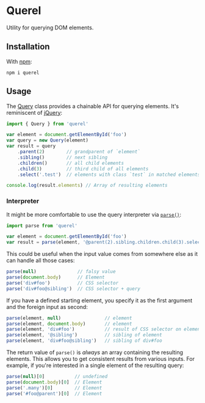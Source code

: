 # Querel

Utility for querying DOM elements.

## Installation

With [npm](http://npmjs.com/package/querel):

```
npm i querel
```

## Usage

The [Query](src/query.ts) class provides a chainable API for querying elements. It's reminiscent of [jQuery](https://api.jquery.com/):

```js
import { Query } from 'querel'

var element = document.getElementById('foo')
var query = new Query(element)
var result = query
	.parent(2)        // grandparent of `element`
	.sibling()        // next sibling
	.children()       // all child elements
	.child(3)         // third child of all elements
	.select('.test')  // elements with class `test` in matched elements

console.log(result.elements) // Array of resulting elements
```

### Interpreter

It might be more comfortable to use the query interpreter via [`parse()`](src/interpreter.ts):

```js
import parse from 'querel'

var element = document.getElementById('foo')
var result = parse(element, '@parent(2).sibling.children.child(3).select(.test)')
```

This could be useful when the input value comes from somewhere else as it can handle all those cases:

```js
parse(null)               // falsy value
parse(document.body)      // Element
parse('div#foo')          // CSS selector
parse('div#foo@sibling')  // CSS selector + query
```

If you have a defined starting element, you specify it as the first argument and the foreign input as second:

```js
parse(element, null)                // element
parse(element, document.body)       // element
parse(element, 'div#foo')           // result of CSS selector on element
parse(element, '@sibling')          // sibling of element
parse(element, 'div#foo@sibling')   // sibling of div#foo
```

The return value of `parse()` is _always_ an array containing the resulting elements. This allows you to get consistent results from various inputs. For example, if you're interested in a single element of the resulting query:

```js
parse(null)[0]           // undefined
parse(document.body)[0]  // Element
parse('.many')[0]        // Element
parse('#foo@parent')[0]  // Element
```
